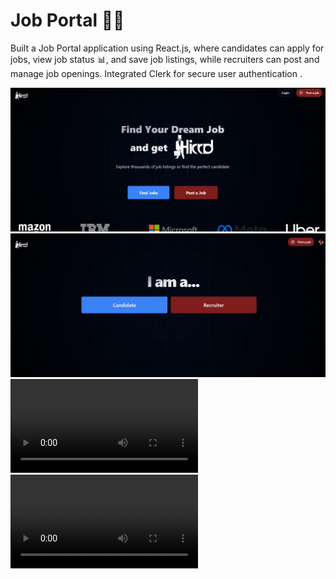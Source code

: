 # Job Portal 👨‍💻 
Built a Job Portal application using React.js, where candidates can apply for jobs, view job status 📊, and save job listings, while recruiters can post and manage job openings. Integrated Clerk for secure user authentication .


 
 ![Image Alt](https://github.com/anshita005/Job-Portal/blob/main/jobportal1.png)
  ![Image Alt](https://github.com/anshita005/Job-Portal/blob/main/jobportal2.png)
   ![Image Alt](https://github.com/anshita005/Job-Portal/blob/main/job%20portal.mp4)
    ![Image Alt](https://github.com/anshita005/Job-Portal/blob/main/job%20portal.mp4)
